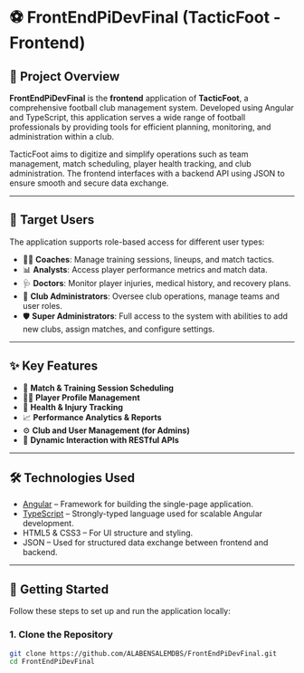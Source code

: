 # ⚽ FrontEndPiDevFinal (TacticFoot - Frontend)

## 📘 Project Overview

**FrontEndPiDevFinal** is the **frontend** application of **TacticFoot**, a comprehensive football club management system. Developed using Angular and TypeScript, this application serves a wide range of football professionals by providing tools for efficient planning, monitoring, and administration within a club.

TacticFoot aims to digitize and simplify operations such as team management, match scheduling, player health tracking, and club administration. The frontend interfaces with a backend API using JSON to ensure smooth and secure data exchange.

---

## 👥 Target Users

The application supports role-based access for different user types:
- 👨‍🏫 **Coaches**: Manage training sessions, lineups, and match tactics.
- 📊 **Analysts**: Access player performance metrics and match data.
- 🩺 **Doctors**: Monitor player injuries, medical history, and recovery plans.
- 🏢 **Club Administrators**: Oversee club operations, manage teams and user roles.
- 🛡️ **Super Administrators**: Full access to the system with abilities to add new clubs, assign matches,  and configure settings.

---

## ✨ Key Features

- 📅 **Match & Training Session Scheduling**
- 🧍‍♂️ **Player Profile Management**
- 🏥 **Health & Injury Tracking**
- 📈 **Performance Analytics & Reports**
- ⚙️ **Club and User Management (for Admins)**
- 🔁 **Dynamic Interaction with RESTful APIs**

---

## 🛠️ Technologies Used

- [Angular](https://angular.io/) – Framework for building the single-page application.
- [TypeScript](https://www.typescriptlang.org/) – Strongly-typed language used for scalable Angular development.
- HTML5 & CSS3 – For UI structure and styling.
- JSON – Used for structured data exchange between frontend and backend.

---

## 🚀 Getting Started

Follow these steps to set up and run the application locally:

### 1. Clone the Repository

```bash
git clone https://github.com/ALABENSALEMDBS/FrontEndPiDevFinal.git
cd FrontEndPiDevFinal

